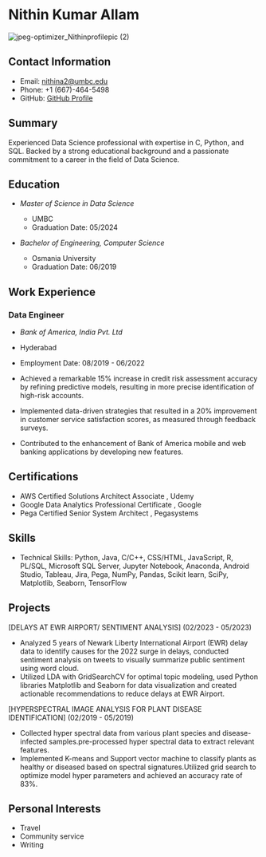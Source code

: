 

# Nithin Kumar Allam
![jpeg-optimizer_Nithinprofilepic (2)](https://github.com/Nithin3636/UMBC-DATA606-Capstone/assets/145934081/0845198f-0ce6-444e-af93-8477b8af8b9f)



## Contact Information
- Email: nithina2@umbc.edu
- Phone: +1 (667)-464-5498
- GitHub: [GitHub Profile](https://https://github.com/Nithin3636)

## Summary
Experienced Data Science professional with expertise in C, Python, and SQL. Backed by a strong educational background and a passionate commitment to a career in the field of Data Science.
## Education
- *Master of Science in Data Science*
  - UMBC
  - Graduation Date: 05/2024

- *Bachelor of Engineering, Computer Science*
  - Osmania University
  - Graduation Date: 06/2019

## Work Experience
### Data Engineer
- *Bank of America, India Pvt. Ltd*
- Hyderabad
- Employment Date: 08/2019 - 06/2022 
- Achieved a remarkable 15% increase in credit risk assessment accuracy by refining predictive models, resulting in more precise identification
  of high-risk accounts.

- Implemented data-driven strategies that resulted in a 20% improvement in customer service satisfaction scores, as measured through
  feedback surveys.

- Contributed to the enhancement of Bank of America mobile and web banking applications by developing new features.

## Certifications
- AWS Certified Solutions Architect Associate
  , Udemy
- Google Data Analytics Professional Certificate
  , Google 
- Pega Certified Senior System Architect
  , Pegasystems 

## Skills
- Technical Skills: Python, Java, C/C++, CSS/HTML, JavaScript, R, PL/SQL, Microsoft SQL Server,
  Jupyter Notebook, Anaconda, Android Studio, Tableau, Jira, Pega, NumPy, Pandas, Scikit learn,
  SciPy, Matplotlib, Seaborn, TensorFlow
## Projects
[DELAYS AT EWR AIRPORT/ SENTIMENT ANALYSIS] (02/2023 - 05/2023)
  
- Analyzed 5 years of Newark Liberty International Airport (EWR) delay data to identify causes for the 2022 surge in delays,
  conducted sentiment analysis on tweets to visually summarize public sentiment using word cloud.
- Utilized LDA with GridSearchCV for optimal topic modeling, used Python libraries Matplotlib and Seaborn for data visualization and
  created actionable recommendations to reduce delays at EWR Airport.

[HYPERSPECTRAL IMAGE ANALYSIS FOR PLANT DISEASE IDENTIFICATION] (02/2019 - 05/2019)
- Collected hyper spectral data from various plant species and disease-infected samples.pre-processed hyper spectral data to extract
  relevant features.
- Implemented K-means and Support vector machine to classify plants as healthy or diseased based on spectral signatures.Utilized grid search
  to optimize model hyper parameters and achieved an accuracy rate of 83%.

## Personal Interests
- Travel
- Community service
- Writing
